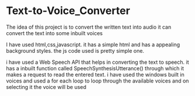 # Text-to-Voice_Converter 
<p> The idea of this project is to convert the written text into audio it can convert the text into some inbuilt voices</p>
<p> I have used html,css,javascript. it has a simple html and has a appealing background styles. the js code used is pretty simple one.</p>
<p> i have used a  Web Speech API that helps in converting the text to speech. it has a inbuilt function called SpeechSynthesisUtterance() through which it makes a request to read the entered text. i have used the windows built in voices and used a for each loop to loop through the available voices and on selecting it the voice will be used</p>

